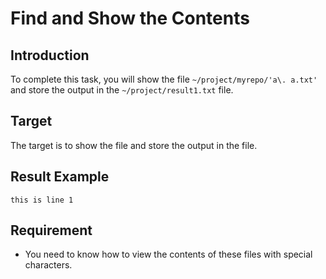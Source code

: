 # Find and Show the Contents

## Introduction

To complete this task, you will show the file `~/project/myrepo/'a\. a.txt'` and store the output in the `~/project/result1.txt` file.

## Target

The target is to show the file and store the output in the file.

## Result Example

```text
this is line 1
```

## Requirement

- You need to know how to view the contents of these files with special characters.
